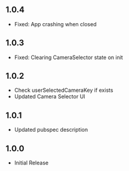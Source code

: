 ## 1.0.4

- Fixed: App crashing when closed

## 1.0.3

- Fixed: Clearing CameraSelector state on init

## 1.0.2

- Check userSelectedCameraKey if exists
- Updated Camera Selector UI

## 1.0.1

- Updated pubspec description

## 1.0.0

- Initial Release